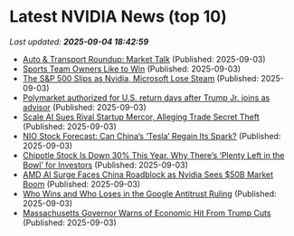 # Latest NVIDIA News (top 10)
_Last updated: **2025-09-04 18:42:59**_

- [Auto & Transport Roundup: Market Talk](https://biztoc.com/x/98f1723c4cc4a235) (Published: 2025-09-03)
- [Sports Team Owners Like to Win](https://biztoc.com/x/0ca4aadb6a688288) (Published: 2025-09-03)
- [The S&P 500 Slips as Nvidia, Microsoft Lose Steam](https://biztoc.com/x/2432d7d932dabbbc) (Published: 2025-09-03)
- [Polymarket authorized for U.S. return days after Trump Jr. joins as advisor](https://biztoc.com/x/30a96b408028d48f) (Published: 2025-09-03)
- [Scale AI Sues Rival Startup Mercor, Alleging Trade Secret Theft](https://biztoc.com/x/b6f55a24835216d5) (Published: 2025-09-03)
- [NIO Stock Forecast: Can China’s ‘Tesla’ Regain Its Spark?](https://biztoc.com/x/6a69921949787cb3) (Published: 2025-09-03)
- [Chipotle Stock Is Down 30% This Year. Why There’s ‘Plenty Left in the Bowl’ for Investors](https://biztoc.com/x/bc122743b26265d7) (Published: 2025-09-03)
- [AMD AI Surge Faces China Roadblock as Nvidia Sees $50B Market Boom](https://finance.yahoo.com/news/amd-ai-surge-faces-china-182740308.html) (Published: 2025-09-03)
- [Who Wins and Who Loses in the Google Antitrust Ruling](https://biztoc.com/x/ce137d497df0b69f) (Published: 2025-09-03)
- [Massachusetts Governor Warns of Economic Hit From Trump Cuts](https://biztoc.com/x/0e069b5e1a34dbdf) (Published: 2025-09-03)
